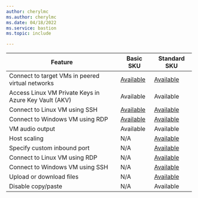 ```yaml
---
author: cherylmc
ms.author: cherylmc
ms.date: 04/18/2022
ms.service: bastion
ms.topic: include

---
```


| Feature | Basic SKU | Standard SKU |
|---|---|---|
| Connect to target VMs in peered virtual networks | [Available](../articles/bastion/vnet-peering.md) |  [Available](../articles/bastion/vnet-peering.md)|
| Access Linux VM Private Keys in Azure Key Vault (AKV) | Available | Available |
| Connect to Linux VM using SSH | [Available](../articles/bastion/bastion-connect-vm-ssh-linux.md) | [Available](../articles/bastion/bastion-connect-vm-ssh-linux.md)|
| Connect to Windows VM using RDP | [Available](../articles/bastion/bastion-connect-vm-rdp-windows.md) | [Available](../articles/bastion/bastion-connect-vm-rdp-windows.md)|
| VM audio output | Available | Available |
| Host scaling | N/A | [Available](../articles/bastion/configuration-settings.md#instance) |
| Specify custom inbound port | N/A | [Available](../articles/bastion/configuration-settings.md#ports)|
| Connect to Linux VM using RDP | N/A| [Available](../articles/bastion/bastion-connect-vm-rdp-linux.md)|
| Connect to Windows VM using SSH | N/A | [Available](../articles/bastion/bastion-connect-vm-ssh-windows.md)|
| Upload or download files | N/A | [Available](../articles/bastion/vm-upload-download-native.md)|
| Disable copy/paste | N/A | Available |
